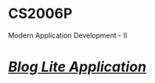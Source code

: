 # CS2006P

Modern Application Development - II

# ***[Blog Lite Application](https://BLOG-Lite.humanshudg.repl.co)***
